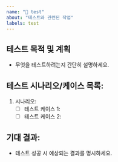 ```yaml
---
name: "🧪 test"
about: "테스트와 관련된 작업"
labels: test
---
```


## 테스트 목적 및 계획
- 무엇을 테스트하려는지 간단히 설명하세요.

## 테스트 시나리오/케이스 목록:
1. 시나리오:
    - [ ] 테스트 케이스 1:
    - [ ] 테스트 케이스 2:

## 기대 결과:
- 테스트 성공 시 예상되는 결과를 명시하세요.
